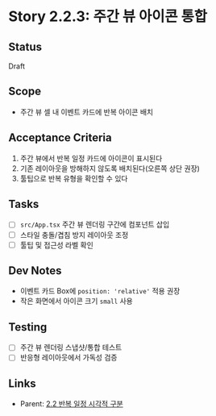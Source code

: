 # Story 2.2.3: 주간 뷰 아이콘 통합

## Status

Draft

## Scope

- 주간 뷰 셀 내 이벤트 카드에 반복 아이콘 배치

## Acceptance Criteria

1. 주간 뷰에서 반복 일정 카드에 아이콘이 표시된다
2. 기존 레이아웃을 방해하지 않도록 배치된다(오른쪽 상단 권장)
3. 툴팁으로 반복 유형을 확인할 수 있다

## Tasks

- [ ] `src/App.tsx` 주간 뷰 렌더링 구간에 컴포넌트 삽입
- [ ] 스타일 충돌/겹침 방지 레이아웃 조정
- [ ] 툴팁 및 접근성 라벨 확인

## Dev Notes

- 이벤트 카드 Box에 `position: 'relative'` 적용 권장
- 작은 화면에서 아이콘 크기 `small` 사용

## Testing

- [ ] 주간 뷰 렌더링 스냅샷/통합 테스트
- [ ] 반응형 레이아웃에서 가독성 검증

## Links

- Parent: [2.2 반복 일정 시각적 구분](./2.2.recurring-event-visual-distinction.md)
